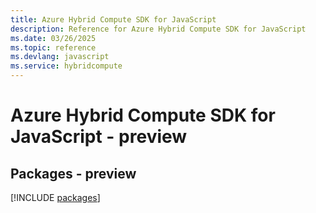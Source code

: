 ```yaml
---
title: Azure Hybrid Compute SDK for JavaScript
description: Reference for Azure Hybrid Compute SDK for JavaScript
ms.date: 03/26/2025
ms.topic: reference
ms.devlang: javascript
ms.service: hybridcompute
---
```

# Azure Hybrid Compute SDK for JavaScript - preview
## Packages - preview
[!INCLUDE [packages](hybrid-compute-index.md)]